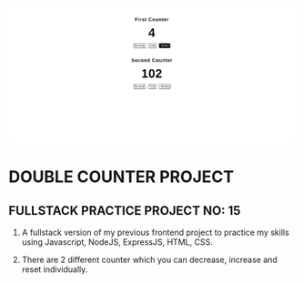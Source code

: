 ![example](public/doubleCounterProject.png)

# DOUBLE COUNTER PROJECT

## FULLSTACK PRACTICE PROJECT NO: 15

1. A fullstack version of my previous frontend project to practice my skills using Javascript, NodeJS, ExpressJS, HTML, CSS.

2. There are 2 different counter which you can decrease, increase and reset individually.
